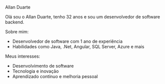 Allan Duarte

Olá sou o Allan Duarte, tenho 32 anos e sou um desenvolvedor de software backend.

Sobre mim:
- Desenvolvedor de software com 1 ano de experiência
- Habilidades como Java, .Net, Angular, SQL Server, Azure e mais

Meus interesses:
- Desenvolvimento de software
- Tecnologia e inovação
- Aprendizado contínuo e melhoria pessoal

